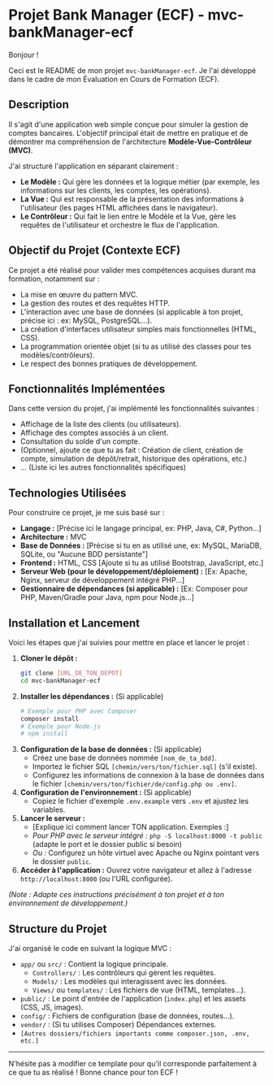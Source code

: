 # Projet Bank Manager (ECF) - mvc-bankManager-ecf

Bonjour !

Ceci est le README de mon projet `mvc-bankManager-ecf`. Je l'ai développé dans le cadre de mon Évaluation en Cours de Formation (ECF).

## Description

Il s'agit d'une application web simple conçue pour simuler la gestion de comptes bancaires. L'objectif principal était de mettre en pratique et de démontrer ma compréhension de l'architecture **Modèle-Vue-Contrôleur (MVC)**.

J'ai structuré l'application en séparant clairement :
*   **Le Modèle :** Qui gère les données et la logique métier (par exemple, les informations sur les clients, les comptes, les opérations).
*   **La Vue :** Qui est responsable de la présentation des informations à l'utilisateur (les pages HTML affichées dans le navigateur).
*   **Le Contrôleur :** Qui fait le lien entre le Modèle et la Vue, gère les requêtes de l'utilisateur et orchestre le flux de l'application.

## Objectif du Projet (Contexte ECF)

Ce projet a été réalisé pour valider mes compétences acquises durant ma formation, notamment sur :
*   La mise en œuvre du pattern MVC.
*   La gestion des routes et des requêtes HTTP.
*   L'interaction avec une base de données (si applicable à ton projet, précise ici : ex: MySQL, PostgreSQL...).
*   La création d'interfaces utilisateur simples mais fonctionnelles (HTML, CSS).
*   La programmation orientée objet (si tu as utilisé des classes pour tes modèles/contrôleurs).
*   Le respect des bonnes pratiques de développement.

## Fonctionnalités Implémentées

Dans cette version du projet, j'ai implémenté les fonctionnalités suivantes :
*   Affichage de la liste des clients (ou utilisateurs).
*   Affichage des comptes associés à un client.
*   Consultation du solde d'un compte.
*   (Optionnel, ajoute ce que tu as fait : Création de client, création de compte, simulation de dépôt/retrait, historique des opérations, etc.)
*   ... (Liste ici les autres fonctionnalités spécifiques)

## Technologies Utilisées

Pour construire ce projet, je me suis basé sur :
*   **Langage :** [Précise ici le langage principal, ex: PHP, Java, C#, Python...]
*   **Architecture :** MVC
*   **Base de Données :** [Précise si tu en as utilisé une, ex: MySQL, MariaDB, SQLite, ou "Aucune BDD persistante"]
*   **Frontend :** HTML, CSS [Ajoute si tu as utilisé Bootstrap, JavaScript, etc.]
*   **Serveur Web (pour le développement/déploiement) :** [Ex: Apache, Nginx, serveur de développement intégré PHP...]
*   **Gestionnaire de dépendances (si applicable) :** [Ex: Composer pour PHP, Maven/Gradle pour Java, npm pour Node.js...]

## Installation et Lancement

Voici les étapes que j'ai suivies pour mettre en place et lancer le projet :

1.  **Cloner le dépôt :**
    ```bash
    git clone [URL_DE_TON_DEPOT]
    cd mvc-bankManager-ecf
    ```
2.  **Installer les dépendances :** (Si applicable)
    ```bash
    # Exemple pour PHP avec Composer
    composer install
    # Exemple pour Node.js
    # npm install
    ```
3.  **Configuration de la base de données :** (Si applicable)
    *   Créez une base de données nommée `[nom_de_ta_bdd]`.
    *   Importez le fichier SQL `[chemin/vers/ton/fichier.sql]` (s'il existe).
    *   Configurez les informations de connexion à la base de données dans le fichier `[chemin/vers/ton/fichier/de/config.php ou .env]`.
4.  **Configuration de l'environnement :** (Si applicable)
    *   Copiez le fichier d'exemple `.env.example` vers `.env` et ajustez les variables.
5.  **Lancer le serveur :**
    *   [Explique ici comment lancer TON application. Exemples :]
    *   *Pour PHP avec le serveur intégré :* `php -S localhost:8000 -t public` (adapte le port et le dossier public si besoin)
    *   *Ou :* Configurez un hôte virtuel avec Apache ou Nginx pointant vers le dossier `public`.
6.  **Accéder à l'application :**
    Ouvrez votre navigateur et allez à l'adresse `http://localhost:8000` (ou l'URL configurée).

*(Note : Adapte ces instructions précisément à ton projet et à ton environnement de développement.)*

## Structure du Projet

J'ai organisé le code en suivant la logique MVC :
*   `app/` ou `src/` : Contient la logique principale.
    *   `Controllers/` : Les contrôleurs qui gèrent les requêtes.
    *   `Models/` : Les modèles qui interagissent avec les données.
    *   `Views/` ou `templates/` : Les fichiers de vue (HTML, templates...).
*   `public/` : Le point d'entrée de l'application (`index.php`) et les assets (CSS, JS, images).
*   `config/` : Fichiers de configuration (base de données, routes...).
*   `vendor/` : (Si tu utilises Composer) Dépendances externes.
*   `[Autres dossiers/fichiers importants comme composer.json, .env, etc.]`

---

N'hésite pas à modifier ce template pour qu'il corresponde parfaitement à ce que tu as réalisé ! Bonne chance pour ton ECF !
